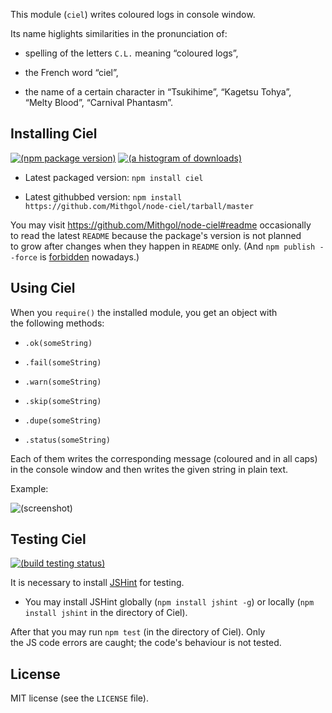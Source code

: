 This module (`ciel`) writes coloured logs in console window.

Its name higlights similarities in the pronunciation of:

* spelling of the letters `C.L.` meaning “coloured logs”,

* the French word “ciel”,

* the name of a certain character in “Tsukihime”, “Kagetsu Tohya”, “Melty Blood”, “Carnival Phantasm”.

## Installing Ciel

[![(npm package version)](https://nodei.co/npm/ciel.png?downloads=true)](https://npmjs.org/package/ciel) [![(a histogram of downloads)](https://nodei.co/npm-dl/ciel.png?months=3&height=2)](https://npmjs.org/package/ciel)

* Latest packaged version: `npm install ciel`

* Latest githubbed version: `npm install https://github.com/Mithgol/node-ciel/tarball/master`

You may visit https://github.com/Mithgol/node-ciel#readme occasionally to read the latest `README` because the package's version is not planned to grow after changes when they happen in `README` only. (And `npm publish --force` is [forbidden](http://blog.npmjs.org/post/77758351673/no-more-npm-publish-f) nowadays.)

## Using Ciel

When you `require()` the installed module, you get an object with the following methods:

* `.ok(someString)`

* `.fail(someString)`

* `.warn(someString)`

* `.skip(someString)`

* `.dupe(someString)`

* `.status(someString)`

Each of them writes the corresponding message (coloured and in all caps) in the console window and then writes the given string in plain text.

Example:

![(screenshot)](https://ipfs.io/ipfs/QmY9QSyyfSr7ChXz8UmWkPAGdCu1sj85TS1F4yPqb5STUz)

## Testing Ciel

[![(build testing status)](https://img.shields.io/travis/Mithgol/node-ciel/master.svg?style=plastic)](https://travis-ci.org/Mithgol/node-ciel)

It is necessary to install [JSHint](http://jshint.com/) for testing.

* You may install JSHint globally (`npm install jshint -g`) or locally (`npm install jshint` in the directory of Ciel).

After that you may run `npm test` (in the directory of Ciel). Only the JS code errors are caught; the code's behaviour is not tested.

## License

MIT license (see the `LICENSE` file).
